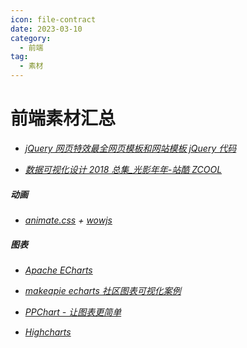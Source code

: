 ```yaml
---
icon: file-contract
date: 2023-03-10
category:
  - 前端
tag:
  - 素材
---
```


# 前端素材汇总

- _[jQuery 网页特效最全网页模板和网站模板 jQuery 代码](https://www.17sucai.com/)_

- _[数据可视化设计 2018 总集\_光影年年-站酷 ZCOOL](https://www.zcool.com.cn/work/ZMzI2MzUwOTY=.html)_

##### 动画

- _[animate.css](https://animate.style/)_ _+ [wowjs](https://github.com/graingert/wow)_

##### 图表

- _[Apache ECharts](https://echarts.apache.org/zh/index.html)_

- _[makeapie echarts 社区图表可视化案例](https://www.makeapie.cn/echarts)_
- _[PPChart - 让图表更简单](http://ppchart.com/#/)_
- _[Highcharts](https://www.hcharts.cn/demo/highcharts)_
